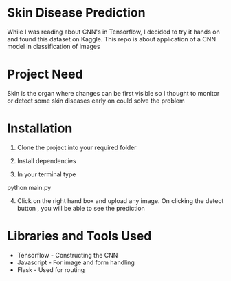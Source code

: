 
# Skin Disease Prediction

While I was reading about CNN's in Tensorflow, I decided to try it hands on and found this dataset on Kaggle. This repo is about application of a CNN model in classification of images


# Project Need

Skin is the organ where changes can be first visible so I thought to monitor or detect some skin diseases early on could solve the problem
# Installation

1. Clone the project into your required folder

2. Install dependencies

3. In your terminal type 

python main.py 

4. Click on the right hand box and upload any image. On clicking the detect button , you will be able to see the prediction


# Libraries and Tools Used

- Tensorflow - Constructing the CNN
- Javascript - For image and form handling
- Flask - Used for routing
